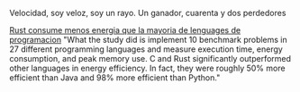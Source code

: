 Velocidad, soy veloz, soy un rayo. Un ganador, cuarenta y dos perdedores

[Rust consume menos energia que la mayoria de lenguages de programacion](https://aws.amazon.com/es/blogs/opensource/sustainability-with-rust/)
"What the study did is implement 10 benchmark problems in 27 different programming languages and measure execution time, energy consumption, and peak memory use. C and Rust significantly outperformed other languages in energy efficiency. In fact, they were roughly 50% more efficient than Java and 98% more efficient than Python."
